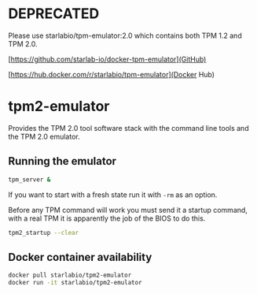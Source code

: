 # DEPRECATED

Please use starlabio/tpm-emulator:2.0 which contains both TPM 1.2 and TPM 2.0.

[https://github.com/starlab-io/docker-tpm-emulator](GitHub)

[https://hub.docker.com/r/starlabio/tpm-emulator](Docker Hub)

# tpm2-emulator

Provides the TPM 2.0 tool software stack with the command line tools and
the TPM 2.0 emulator.

## Running the emulator

```bash
tpm_server &
```

If you want to start with a fresh state run it with `-rm` as an option.

Before any TPM command will work you must send it a startup command, with
a real TPM it is apparently the job of the BIOS to do this.

```bash
tpm2_startup --clear
```

## Docker container availability

```bash
docker pull starlabio/tpm2-emulator
docker run -it starlabio/tpm2-emulator
```
